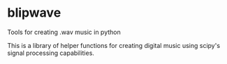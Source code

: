 # blipwave
Tools for creating .wav music in python

This is a library of helper functions for creating digital music using scipy's signal processing capabilities.

